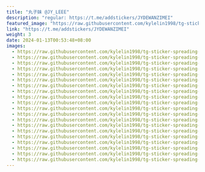 ```yaml
---
title: "丸子妹 @JY_LEEE"
description: "regular: https://t.me/addstickers/JYDEWANZIMEI"
featured_image: "https://raw.githubusercontent.com/kylelin1998/tg-sticker-spreading-worldwide-images/main/img/72848960-0f36-4c27-b76f-26e6326aa168.jpg"
link: "https://t.me/addstickers/JYDEWANZIMEI"
weight: 3
date: 2024-01-13T00:53:48+08:00
images:
  - https://raw.githubusercontent.com/kylelin1998/tg-sticker-spreading-worldwide-images/main/img/72848960-0f36-4c27-b76f-26e6326aa168.jpg
  - https://raw.githubusercontent.com/kylelin1998/tg-sticker-spreading-worldwide-images/main/img/acf823ca-d477-4e3b-b7df-75db8283d638.jpg
  - https://raw.githubusercontent.com/kylelin1998/tg-sticker-spreading-worldwide-images/main/img/4188b846-95a2-4bdd-bffe-6acafb85b675.jpg
  - https://raw.githubusercontent.com/kylelin1998/tg-sticker-spreading-worldwide-images/main/img/4c73f3d0-04d7-4d38-9aeb-46bc2c44c43b.jpg
  - https://raw.githubusercontent.com/kylelin1998/tg-sticker-spreading-worldwide-images/main/img/fa0f2ec5-d060-4201-b6e7-607368c84be6.jpg
  - https://raw.githubusercontent.com/kylelin1998/tg-sticker-spreading-worldwide-images/main/img/74c99e42-4e5f-4797-bc33-c95ce08b1b74.jpg
  - https://raw.githubusercontent.com/kylelin1998/tg-sticker-spreading-worldwide-images/main/img/84166b0b-ac08-437f-a7b5-86dd80e3962e.jpg
  - https://raw.githubusercontent.com/kylelin1998/tg-sticker-spreading-worldwide-images/main/img/5b30ca88-fe9b-4292-8ea3-a82901aa508c.jpg
  - https://raw.githubusercontent.com/kylelin1998/tg-sticker-spreading-worldwide-images/main/img/41241399-9b57-4921-8077-45e3e1ac5eb0.jpg
  - https://raw.githubusercontent.com/kylelin1998/tg-sticker-spreading-worldwide-images/main/img/d6aa2868-41fd-45e7-9549-4d45f51bec3d.jpg
  - https://raw.githubusercontent.com/kylelin1998/tg-sticker-spreading-worldwide-images/main/img/d49b0e29-fa30-4440-ba63-dfe1213e6c93.jpg
  - https://raw.githubusercontent.com/kylelin1998/tg-sticker-spreading-worldwide-images/main/img/bdfb39d9-3e2d-4dee-806e-95643f109847.jpg
  - https://raw.githubusercontent.com/kylelin1998/tg-sticker-spreading-worldwide-images/main/img/2785c0e7-36cb-4b19-b6f6-792dbdc081a0.jpg
  - https://raw.githubusercontent.com/kylelin1998/tg-sticker-spreading-worldwide-images/main/img/158ae0ae-55f6-4234-b928-efb4fc5e8d97.jpg
  - https://raw.githubusercontent.com/kylelin1998/tg-sticker-spreading-worldwide-images/main/img/6ddc9c4a-e075-4ce6-8eb9-10154b6adb77.jpg
  - https://raw.githubusercontent.com/kylelin1998/tg-sticker-spreading-worldwide-images/main/img/4a32e879-5486-4d39-ab32-607b58eb8525.jpg
  - https://raw.githubusercontent.com/kylelin1998/tg-sticker-spreading-worldwide-images/main/img/3d313910-2859-4128-95af-873043e55d7b.jpg
  - https://raw.githubusercontent.com/kylelin1998/tg-sticker-spreading-worldwide-images/main/img/764b7ede-19f6-4d5b-984a-a79df62d6bfc.jpg
  - https://raw.githubusercontent.com/kylelin1998/tg-sticker-spreading-worldwide-images/main/img/bf1a9e6f-c8da-430c-8ddf-059aea65e567.jpg
  - https://raw.githubusercontent.com/kylelin1998/tg-sticker-spreading-worldwide-images/main/img/f33b0267-bca6-4fa1-a3d9-2f7373c434cf.jpg
---
```

